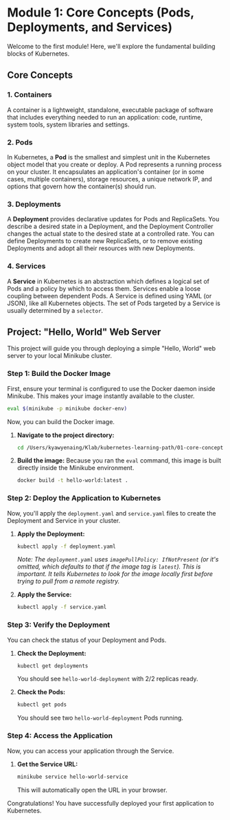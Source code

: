 # Module 1: Core Concepts (Pods, Deployments, and Services)

Welcome to the first module! Here, we'll explore the fundamental building blocks of Kubernetes.

## Core Concepts

### 1. Containers

A container is a lightweight, standalone, executable package of software that includes everything needed to run an application: code, runtime, system tools, system libraries and settings.

### 2. Pods

In Kubernetes, a **Pod** is the smallest and simplest unit in the Kubernetes object model that you create or deploy. A Pod represents a running process on your cluster. It encapsulates an application's container (or in some cases, multiple containers), storage resources, a unique network IP, and options that govern how the container(s) should run.

### 3. Deployments

A **Deployment** provides declarative updates for Pods and ReplicaSets. You describe a desired state in a Deployment, and the Deployment Controller changes the actual state to the desired state at a controlled rate. You can define Deployments to create new ReplicaSets, or to remove existing Deployments and adopt all their resources with new Deployments.

### 4. Services

A **Service** in Kubernetes is an abstraction which defines a logical set of Pods and a policy by which to access them. Services enable a loose coupling between dependent Pods. A Service is defined using YAML (or JSON), like all Kubernetes objects. The set of Pods targeted by a Service is usually determined by a `selector`.

## Project: "Hello, World" Web Server

This project will guide you through deploying a simple "Hello, World" web server to your local Minikube cluster.

### Step 1: Build the Docker Image

First, ensure your terminal is configured to use the Docker daemon inside Minikube. This makes your image instantly available to the cluster.
```bash
eval $(minikube -p minikube docker-env)
```

Now, you can build the Docker image.

1.  **Navigate to the project directory:**
    ```bash
    cd /Users/kyawyenaing/Klab/kubernetes-learning-path/01-core-concepts/hello-world-app
    ```

2.  **Build the image:**
    Because you ran the `eval` command, this image is built directly inside the Minikube environment.
    ```bash
    docker build -t hello-world:latest .
    ```

### Step 2: Deploy the Application to Kubernetes

Now, you'll apply the `deployment.yaml` and `service.yaml` files to create the Deployment and Service in your cluster.

1.  **Apply the Deployment:**
    ```bash
    kubectl apply -f deployment.yaml
    ```
    *Note: The `deployment.yaml` uses `imagePullPolicy: IfNotPresent` (or it's omitted, which defaults to that if the image tag is `latest`). This is important. It tells Kubernetes to look for the image locally first before trying to pull from a remote registry.*

2.  **Apply the Service:**
    ```bash
    kubectl apply -f service.yaml
    ```

### Step 3: Verify the Deployment

You can check the status of your Deployment and Pods.

1.  **Check the Deployment:**
    ```bash
    kubectl get deployments
    ```
    You should see `hello-world-deployment` with 2/2 replicas ready.

2.  **Check the Pods:**
    ```bash
    kubectl get pods
    ```
    You should see two `hello-world-deployment` Pods running.

### Step 4: Access the Application

Now, you can access your application through the Service.

1.  **Get the Service URL:**
    ```bash
    minikube service hello-world-service
    ```
    This will automatically open the URL in your browser.

Congratulations! You have successfully deployed your first application to Kubernetes.
